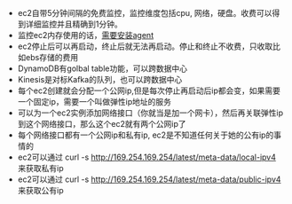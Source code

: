 * ec2自带5分钟间隔的免费监控，监控维度包括cpu, 网络，硬盘。收费可以得到详细监控并且精确到1分钟。   
* 监控ec2内存使用的话，[需要安装agent](https://docs.aws.amazon.com/zh_cn/AWSEC2/latest/UserGuide/monitoring_ec2.html)   
* ec2停止后可以再启动，终止后就无法再启动。停止和终止不收费，只收取比如ebs存储的费用
* DynamoDB有golbal table功能，可以跨数据中心
* Kinesis是对标Kafka的队列，也可以跨数据中心
* 每个ec2创建就会分配一个公网ip,但是每次停止再启动后ip都会变，如果需要一个固定ip，需要一个叫做弹性ip地址的服务
* 可以为一个ec2实例添加网络接口（你就当是加一个网卡），然后再关联弹性ip到这个网络接口，那么这个ec2就有两个公网ip了
* 每个网络接口都有一个公网ip和私有ip, ec2是不知道任何关于她的公有ip的事情的
* ec2可以通过 curl -s http://169.254.169.254/latest/meta-data/local-ipv4 来获取私有ip
* ec2可以通过 curl -s http://169.254.169.254/latest/meta-data/public-ipv4 来获取公有ip
